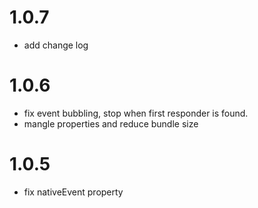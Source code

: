 # 1.0.7

- add change log

# 1.0.6

- fix event bubbling, stop when first responder is found.
- mangle properties and reduce bundle size

# 1.0.5

- fix nativeEvent property
